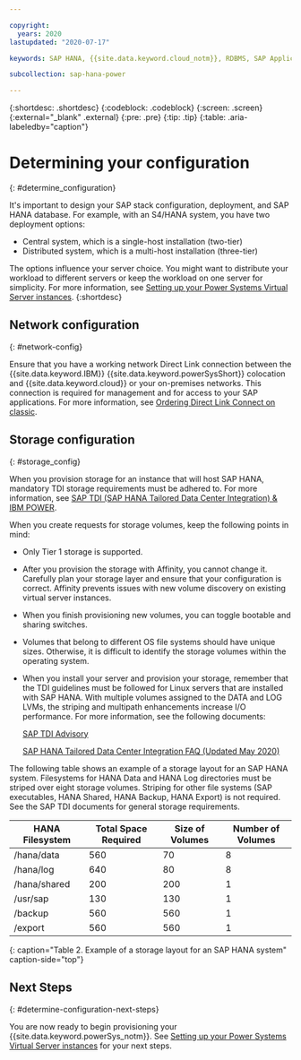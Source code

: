 ```yaml
---

copyright:
  years: 2020
lastupdated: "2020-07-17"

keywords: SAP HANA, {{site.data.keyword.cloud_notm}}, RDBMS, SAP Application Performance Standards, SAPS, SAP Certified, database

subcollection: sap-hana-power

---
```


{:shortdesc: .shortdesc}
{:codeblock: .codeblock}
{:screen: .screen}
{:external="_blank" .external}
{:pre: .pre}
{:tip: .tip}
{:table: .aria-labeledby="caption"}


# Determining your configuration
{: #determine_configuration}

It's important to design your SAP stack configuration, deployment, and SAP HANA database. For example, with an S4/HANA system, you have two deployment options:
  * Central system, which is a single-host installation (two-tier)
  * Distributed system, which is a multi-host installation (three-tier)

The options influence your server choice. You might want to distribute your workload to different servers or keep the workload on one server for simplicity. For more information, see [Setting up your Power Systems Virtual Server instances](/docs/sap-hana-power?topic=sap-hana-power-provision_environment).
{:shortdesc}

## Network configuration
{: #network-config}

Ensure that you have a working network Direct Link connection between the {{site.data.keyword.IBM}} {{site.data.keyword.powerSysShort}} colocation and {{site.data.keyword.cloud}} or your on-premises networks. This connection is required for management and for access to your SAP applications. For more information, see [Ordering Direct Link Connect on classic](/docs/power-iaas?topic=power-iaas-ordering-direct-link-connect).

## Storage configuration
{: #storage_config}

When you provision storage for an instance that will host SAP HANA, mandatory TDI storage requirements must be adhered to. For more information, see [SAP TDI (SAP HANA Tailored Data Center Integration) & IBM POWER](http://www-03.ibm.com/support/techdocs/atsmastr.nsf/WebIndex/WP102347).

When you create requests for storage volumes, keep the following points in mind:

* Only Tier 1 storage is supported.
* After you provision the storage with Affinity, you cannot change it. Carefully plan your storage layer and ensure that your configuration is correct. Affinity prevents issues with new volume discovery on existing virtual server instances.
* When you finish provisioning new volumes, you can toggle bootable and sharing switches.
* Volumes that belong to different OS file systems should have unique sizes. Otherwise, it is difficult to identify the storage volumes within the operating system.
* When you install your server and provision your storage, remember that the TDI guidelines must be followed for Linux servers that are installed with SAP HANA. With multiple volumes assigned to the DATA and LOG LVMs, the striping and multipath enhancements increase I/O performance. For more information, see the following documents:
  
  [SAP TDI Advisory](https://www.sap.com/documents/2015/03/74cdb554-5a7c-0010-82c7-eda71af511fa.html)

  [SAP HANA Tailored Data Center Integration FAQ (Updated May 2020)](https://www.sap.com/documents/2016/05/e8705aae-717c-0010-82c7-eda71af511fa.html)

The following table shows an example of a storage layout for an SAP HANA system. Filesystems for HANA Data and HANA Log directories must be striped over eight storage volumes. Striping for other file systems (SAP executables, HANA Shared, HANA Backup, HANA Export) is not required. See the SAP TDI documents for general storage requirements.

| HANA Filesystem | Total Space Required | Size of Volumes | Number of Volumes |
|-----------------|----------------------|-----------------|-------------------|
| /hana/data      | 560                  | 70              | 8                 |
| /hana/log       | 640                  | 80              | 8                 |
| /hana/shared    | 200                  | 200             | 1                 |
| /usr/sap        | 130                  | 130             | 1                 |
| /backup         | 560                  | 560             | 1                 |
| /export         | 560                  | 560             | 1                 |
{: caption="Table 2. Example of a storage layout for an SAP HANA system" caption-side="top"}

## Next Steps
{: #determine-configuration-next-steps}

You are now ready to begin provisioning your {{site.data.keyword.powerSys_notm}}. See [Setting up your Power Systems Virtual Server instances](/docs/sap-hana-power?topic=sap-hana-power-provision_environment) for your next steps.
